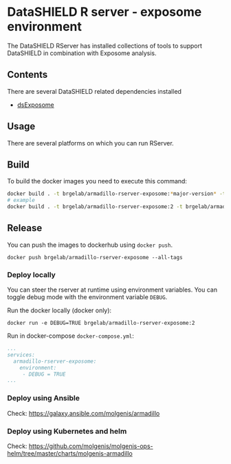 # DataSHIELD R server - exposome environment

The DataSHIELD RServer has installed collections of tools to support DataSHIELD in combination with Exposome analysis.

## Contents
There are several DataSHIELD related dependencies installed
- [dsExposome](https://github.com/isglobal-brge/dsExposome)

## Usage
There are several platforms on which you can run RServer.

## Build
To build the docker images you need to execute this command:

```bash
docker build . -t brgelab/armadillo-rserver-exposome:*major-version* -t brgelab/armadillo-rserver-exposome:latest -t brgelab/armadillo-rserver-exposome:*tag*
# example
docker build . -t brgelab/armadillo-rserver-exposome:2 -t brgelab/armadillo-rserver-exposome:latest -t brgelab/armadillo-rserver-exposome:2.0.4
```

## Release
You can push the images to dockerhub using `docker push`.

`docker push brgelab/armadillo-rserver-exposome --all-tags`


### Deploy locally
You can steer the rserver at runtime using environment variables. You can toggle debug mode with the environment variable `DEBUG`.

Run the docker locally (docker only):

`docker run -e DEBUG=TRUE brgelab/armadillo-rserver-exposome:2`

Run in docker-compose `docker-compose.yml`:

```yaml
...
services:
  armadillo-rserver-exposome:
    environment: 
     - DEBUG = TRUE
...
```

### Deploy using Ansible

Check: https://galaxy.ansible.com/molgenis/armadillo

### Deploy using Kubernetes and helm

Check: https://github.com/molgenis/molgenis-ops-helm/tree/master/charts/molgenis-armadillo
